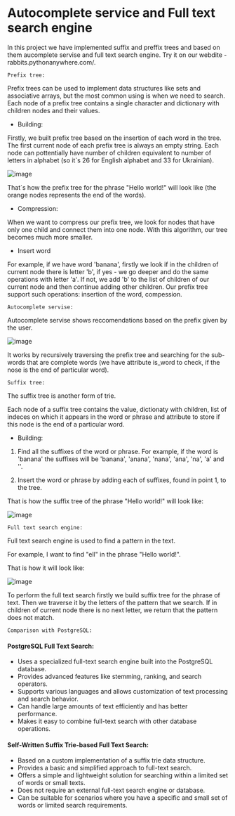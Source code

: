 # Autocomplete service and  Full text search engine

In this project we have implemented suffix and preffix trees and based on them aucomplete servise and full text search engine. Try it on our webdite - rabbits.pythonanywhere.com/.

`Prefix tree:`

Prefix trees can be used to implement data structures like sets and associative arrays, but the most common using is when we need to search.
Each node of a prefix tree contains a single character and dictionary with children nodes and their values.


* Building:

Firstly, we built prefix tree based on the insertion of each word in the tree. The first current node of each prefix tree is always an empty string. Each node can pottentially have number of children equivalent to number of letters in alphabet (so it`s 26 for English alphabet and 33 for Ukrainian).

![image](https://github.com/martasumyk/autocomplete_trees/assets/116710765/8db8d308-a41d-4931-b8f2-0f14b6ef5e2d)

That`s how the prefix tree for the phrase "Hello world!" will look like (the orange nodes represents the end of the words).

* Compression:

When we want to compress our prefix tree, we look for nodes that have only one child and connect them into one node. With this algorithm, our tree becomes much more smaller.

* Insert word

For example, if we have word 'banana', firstly we look if in the children of current node there is letter 'b', if yes - we go deeper and do the same operations with letter 'a'. If not, we add 'b' to the list of children of our current node and then continue adding other children.
Our prefix tree support such operations: insertion of the word, compession.

`Autocomplete servise:`

Autocomplete servise shows reccomendations based on the prefix given by the user.

![image](https://github.com/martasumyk/autocomplete_trees/assets/116710765/69e989ff-d0a2-4e61-9734-c969050e1b16)

It works by recursively traversing the prefix tree and searching for the sub-words that are complete words (we have attribute is_word to check, if the nose is the end of particular word).

`Suffix tree:`

The suffix tree is another form of trie.

Each node of a suffix tree contains the value, dictionaty with children, list of indeces on which it appears in the word or phrase and attribute to store if this node is the end of a particular word.

* Building:

1. Find all the suffixes of the word or phrase. For example, if the word is 'banana' the suffixes will be 'banana', 'anana', 'nana', 'ana', 'na', 'a' and ''.

2. Insert the word or phrase by adding each of suffixes, found in point 1, to the tree.

That is how the suffix tree of the phrase "Hello world!" will look like:

![image](https://github.com/martasumyk/autocomplete_trees/assets/116710765/557243db-dd8b-451e-be0e-722a3b5c9cd4)

`Full text search engine:`

Full text search engine is used to find a pattern in the text. 

For example, I want to find "ell" in the phrase "Hello world!". 

That is how it will look like:

![image](https://github.com/martasumyk/autocomplete_trees/assets/116710765/5a7f6a5c-ca6b-4d72-99d0-cec2ebd442f1)

To perform the full text search firstly we build suffix tree for the phrase of text. Then we traverse it by the letters of the pattern that we search. If in children of current node there is no next letter, we return that the pattern does not match.

`Comparison with PostgreSQL:`

#### PostgreSQL Full Text Search:

- Uses a specialized full-text search engine built into the PostgreSQL database.
- Provides advanced features like stemming, ranking, and search operators.
- Supports various languages and allows customization of text processing and search behavior.
- Can handle large amounts of text efficiently and has better performance.
- Makes it easy to combine full-text search with other database operations.

#### Self-Written Suffix Trie-based Full Text Search:
- Based on a custom implementation of a suffix trie data structure.
- Provides a basic and simplified approach to full-text search.
- Offers a simple and lightweight solution for searching within a limited set of words or small texts.
- Does not require an external full-text search engine or database.
- Can be suitable for scenarios where you have a specific and small set of words or limited search requirements.
